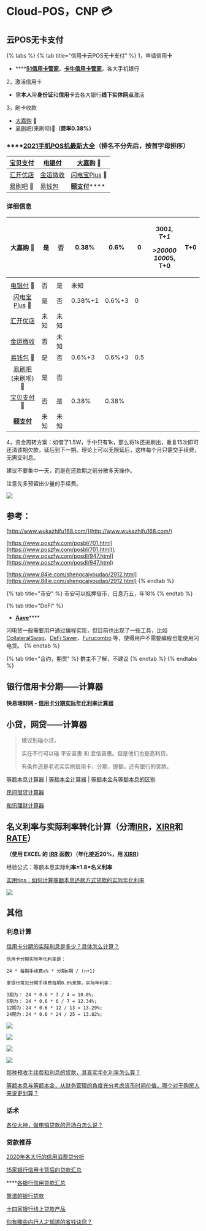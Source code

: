 # Cloud-POS，CNP 💳

## 云POS无卡支付

{% tabs %}
{% tab title="信用卡云POS无卡支付" %}
1，申请信用卡

* ****[**51信用卡管家**](https://www.u51.com/)，[**卡牛信用卡管家**](https://www.kaniu.com/)，各大手机银行

2，激活信用卡

* 需**本人**带**身份证**和**信用卡**去各大银行**线下实体网点**激活

3，刷卡收款

* [大嘉购](https://djg.jiajiepay.com/share/share.html?agenTinvitCode=y1NbcYZI+7vskR2zsCBw199cqbOT+1AhnSHq99HRbd+niPBp9nYyUk/AfNZnC1e65bdVS/5hib5jEaafrAcuYmEk2+tPIT3AQpq0IMcfuBpospgPpLdiBDFf84iY1XTlirbugCd0BNT8J3l4j1YcXTUGWJ3WWJu3aLNSEnArXXw=\&displayCode=\*\*\*\*\*\*\*5521#/) 🚩
* [易刷吧](https://yishuaba.com/yishuaba-share/#/?invitationCode=836602\&regType=0)(来刷呗)🚩**（费率0.38%）**

### ****[**2021手机POS机最新大全**](https://www.poszfw.com/posdl/947.html)（排名不分先后，按首字母排序）

| [宝贝支付](https://bbpurse.com/flypayfx/popularize/registpage?pcode=00B52S85507)                                   | [电银付](https://cloud.chinaebi.cn/yfapi/regist/#/download-apk?type=1)                   | [大嘉购](https://djg.jiajiepay.com/share/share.html?agenTinvitCode=y1NbcYZI+7vskR2zsCBw199cqbOT+1AhnSHq99HRbd+niPBp9nYyUk/AfNZnC1e65bdVS/5hib5jEaafrAcuYmEk2+tPIT3AQpq0IMcfuBpospgPpLdiBDFf84iY1XTlirbugCd0BNT8J3l4j1YcXTUGWJ3WWJu3aLNSEnArXXw=\&displayCode=\*\*\*\*\*\*\*5521#/) 🚩 |
| -------------------------------------------------------------------------------------------------------------- | ------------------------------------------------------------------------------------- | ---------------------------------------------------------------------------------------------------------------------------------------------------------------------------------------------------------------------------------------------------------------------------------- |
| [汇开优店](https://m.dsyundian.com/mobile/html/share/index.html?phone=otf8g7gwzIYURQD7137JPw==\&flag=1\&barndId=1) | [金运微收](https://jkreg.jytpay.com/index?inviteUser=10375124\&termCode=96\&termSource=1) | [闪电宝Plus](https://star.cloudpnr.com/sdb\_plus/sdbpl-mobile/html/homePicCtr/regH5?phone=DfrR1UGTeALbsDuMu0accQ==\&flag=1\&barndId=1) 🚩                                                                                                                                             |
| [易刷吧](https://yishuaba.com/yishuaba-share/#/?invitationCode=836602\&regType=0) 🚩                              | [易钱包](https://yqb.net.cn/)                                                            | [**颐支付**](http://oss.flmyzf.com/yzf/html/downloadapp/index.html#/)****                                                                                                                                                                                                             |

### 详细信息

|                                                                 大嘉购 🚩                                                                 | 是  | 否  | 0.38%   | 0.6%   | 0   | <p>300*1, T+1</p><p></p><p>>20000<br>1000*5, T+0</p> | T+0 |
| :------------------------------------------------------------------------------------------------------------------------------------: | -- | -- | ------- | ------ | --- | ---------------------------------------------------- | --- |
|                                                                                                                                        |    |    |         |        |     |                                                      |     |
|                                 [电银付](https://cloud.chinaebi.cn/yfapi/regist/#/download-apk?type=1) 🚩                                 | 否  | 是  | 未知      |        |     |                                                      |     |
| [闪电宝Plus](https://star.cloudpnr.com/sdb\_plus/sdbpl-mobile/html/homePicCtr/regH5?phone=DfrR1UGTeALbsDuMu0accQ==\&flag=1\&barndId=1) 🚩 | 是  | 否  | 0.38%+1 | 0.6%+3 | 0   |                                                      |     |
|             [汇开优店](https://m.dsyundian.com/mobile/html/share/index.html?phone=otf8g7gwzIYURQD7137JPw==\&flag=1\&barndId=1)             | 未知 | 未知 |         |        |     |                                                      |     |
|                          [金运微收](https://jkreg.jytpay.com/index?inviteUser=10375124\&termCode=96\&termSource=1)                         | 否  | 未知 |         |        |     |                                                      |     |
|                                                      [易钱包](https://yqb.net.cn/) 🚩                                                     | 是  | 否  | 0.6%+3  | 0.6%+3 | 0.5 |                                                      |     |
|                          [易刷吧](https://yishuaba.com/yishuaba-share/#/?invitationCode=836602\&regType=0)(来刷呗)🚩                         | 是  | 否  |         |        |     |                                                      |     |
|                             [宝贝支付](https://bbpurse.com/flypayfx/popularize/registpage?pcode=00B52S85507) 🚩                            | 否  | 是  | 0.38%   | 0.38%  |     |                                                      |     |
|                               ****[**颐支付**](http://oss.flmyzf.com/yzf/html/downloadapp/index.html#/)****                               | 未知 | 未知 |         |        |     |                                                      |     |

4，资金周转方案：如借了1.5W，手中只有1k，那么将1k还进刷出，重复15次即可还清该期欠款，延后到下一期。理论上可以无限延后，这样每个月只需交手续费，无需交利息。

建议不要集中一天，而是在还款期之前分散多天操作。

注意先多预留出少量的手续费。

![](<../.gitbook/assets/屏幕快照 2020-12-22 下午7.19.25.png>)

## 参考：

[http://www.wukazhifu168.com/](http://www.wukazhifu168.com/)

[https://www.poszfw.com/posbl/701.html](https://www.poszfw.com/posbl/701.html)\
[https://www.poszfw.com/posdl/947.html](https://www.poszfw.com/posdl/947.html)

[https://www.84ie.com/shengcaiyoudao/2912.html](https://www.84ie.com/shengcaiyoudao/2912.html)
{% endtab %}

{% tab title="币安" %}
币安可以抵押借币，日息万五，年18%
{% endtab %}

{% tab title="DeFi" %}
* [**Aave**](https://app.aave.com/)****

闪电贷一般需要用户通过编程实现，但目前也出现了一些工具，比如 [CollateralSwap](https://collateralswap.com/)、[DeFi Saver](https://app.defisaver.com/)、[Furucombo](https://furucombo.app/) 等，使得用户不需要编程也能使用闪电贷。
{% endtab %}

{% tab title="合约，期货" %}
群主不了解，不建议
{% endtab %}
{% endtabs %}

## 银行信用卡分期——计算器

#### 快易理财网 - [信用卡分期实际年化利率计算器](https://www.kylc.com/bank/fees/ccinstallmentrate.html)

## 小贷，网贷——计算器

> 建议别碰小贷，
>
> 实在不行可以碰 平安普惠 和 宜信普惠。但是他们也是高利贷。
>
> 有条件还是老老实实刷信用卡，分期，提额。还有银行的贷款。

[等额本息计算器](http://www.baiozhuntuixing.com/benxi.aspx) | [等额本金计算器](http://www.baiozhuntuixing.com/benjin.aspx) | [等额本金与等额本息的区别](http://www.baiozhuntuixing.com/diff.aspx)

[民间借贷计算器](http://www.baiozhuntuixing.com/people.aspx)

[和讯理财计算器](https://money.hexun.com/toolcase\_loans/index.html)

## **名义利率与实际利率**转化**计算（**分清[IRR](https://support.microsoft.com/zh-cn/office/irr-%E5%87%BD%E6%95%B0-64925eaa-9988-495b-b290-3ad0c163c1bc?ui=zh-cn\&rs=zh-cn\&ad=cn)，[XIRR](https://support.microsoft.com/zh-cn/office/xirr-%E5%87%BD%E6%95%B0-de1242ec-6477-445b-b11b-a303ad9adc9d?ui=zh-CN\&rs=zh-CN\&ad=CN)和[RATE](https://support.microsoft.com/zh-cn/office/rate-%E5%87%BD%E6%95%B0-9f665657-4a7e-4bb7-a030-83fc59e748ce?ui=zh-CN\&rs=zh-CN\&ad=CN)**）**

**（使用 EXCEL 的** [**IRR**](https://support.microsoft.com/zh-cn/office/irr-%E5%87%BD%E6%95%B0-64925eaa-9988-495b-b290-3ad0c163c1bc?ui=zh-cn\&rs=zh-cn\&ad=cn) **函数）（**年化接近20%，用 [**XIRR**](https://support.microsoft.com/zh-cn/office/xirr-%E5%87%BD%E6%95%B0-de1242ec-6477-445b-b11b-a303ad9adc9d?ui=zh-CN\&rs=zh-CN\&ad=CN)**）**

经验公式：等额本息实际利**率=1.8\*名义利率**

[实用tips：如何计算等额本息还款方式贷款的实际年化利率 ](https://www.sohu.com/a/245052510\_154368)

![](<../.gitbook/assets/image (32).png>)

## 其他

### 利息计算

[信用卡分期的实际利息是多少？具体怎么计算？](https://www.zhihu.com/question/29996548/answer/200971263)

```
信用卡分期实际年化利率是：

24 * 每期手续费a% * 分期n期 / (n+1) 

拿银行常见分期手续费每期0.6%来算，实际年利率：

3期为： 24 * 0.6 * 3 / 4 = 10.8%;
6期为： 24 * 0.6 * 6 / 7 = 12.34%;
12期为：24 * 0.6 * 12 / 13 = 13.29%;
24期为：24 * 0.6 * 24 / 25 = 13.82%;
```

![](<../.gitbook/assets/image (29).png>)

![](<../.gitbook/assets/image (30).png>)

![](<../.gitbook/assets/image (28).png>)

![](<../.gitbook/assets/image (31).png>)

[那种预收手续费和利息的贷款，其真实年化利率怎么算？](https://www.zhihu.com/question/264159567/answer/278840567)

[等额本息与等额本金，从财务管理的角度充分考虑货币时间价值，哪个对于购房人来说更划算？](https://www.zhihu.com/question/21745865/answer/106330850)

### 话术

[各位大神，做电销贷款的开场白怎么说？](https://www.zhihu.com/question/397717716/answer/1993805983)

### 贷款推荐

[2020年各大行的信用消费贷分析](https://zhuanlan.zhihu.com/p/141519313)

[15家银行信用卡背后的贷款汇总](https://www.hubeidaikuan.com/news/766.html)

****[各银行信用贷款汇总](https://zhuanlan.zhihu.com/p/308778621)

[靠谱的银行贷款](https://zhuanlan.zhihu.com/p/65264714)

[十四家银行线上贷款产品](https://zhuanlan.zhihu.com/p/73224639)

[你有哪些内行人才知道的省钱诀窍？](https://www.zhihu.com/question/41854964/answer/1972553758)
